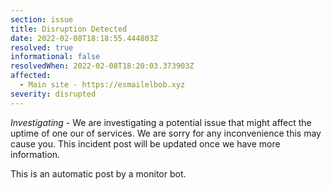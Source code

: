 ```yaml
---
section: issue
title: Disruption Detected
date: 2022-02-08T18:18:55.444803Z
resolved: true
informational: false
resolvedWhen: 2022-02-08T18:20:03.373903Z
affected:
  - Main site - https://esmailelbob.xyz
severity: disrupted
---
```

*Investigating* - We are investigating a potential issue that might affect the uptime of one our of services. We are sorry for any inconvenience this may cause you. This incident post will be updated once we have more information.

This is an automatic post by a monitor bot.
        